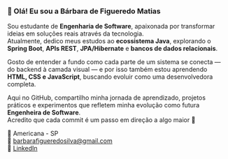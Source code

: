 ### 👋 Olá! Eu sou a Bárbara de Figueredo Matias  

Sou estudante de **Engenharia de Software**, apaixonada por transformar ideias em soluções reais através da tecnologia.  
Atualmente, dedico meus estudos ao **ecossistema Java**, explorando o **Spring Boot**, **APIs REST**, **JPA/Hibernate** e **bancos de dados relacionais**.  

Gosto de entender a fundo como cada parte de um sistema se conecta — do backend à camada visual — e por isso também estou aprendendo **HTML, CSS e JavaScript**, buscando evoluir como uma desenvolvedora completa.  

Aqui no GitHub, compartilho minha jornada de aprendizado, projetos práticos e experimentos que refletem minha evolução como futura **Engenheira de Software**.  
Acredito que cada commit é um passo em direção a algo maior 🚀  

📍 Americana - SP  
📧 [barbarafigueredosilva@gmail.com](mailto:barbarafigueredosilva@gmail.com)  
🔗 [LinkedIn](https://www.linkedin.com/in/barbara-de-figueredo-matias)  
